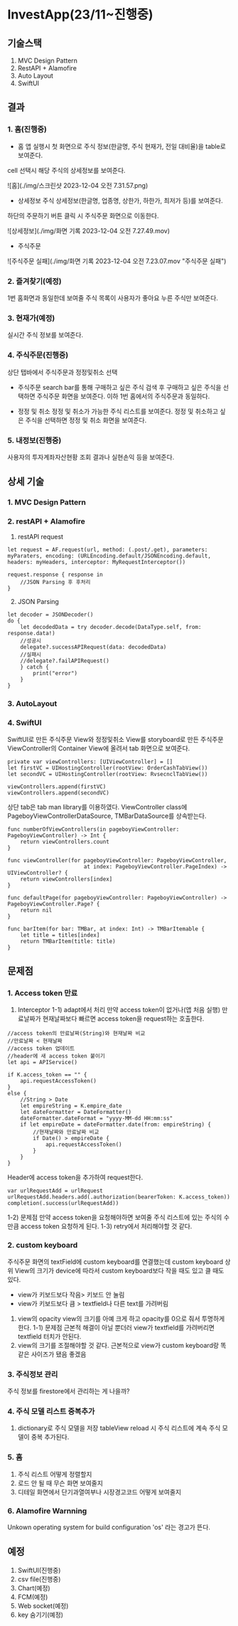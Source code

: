 # InvestApp(23/11~진행중)
## 기술스택
1. MVC Design Pattern
1. RestAPI + Alamofire
1. Auto Layout
1. SwiftUI


## 결과
### 1. 홈(진행중)
- 홈
앱 실행시 첫 화면으로 주식 정보(한글명, 주식 현재가, 전일 대비율)을 table로 보여준다.

cell 선택시 해당 주식의 상세정보를 보여준다.

![홈](./img/스크린샷 2023-12-04 오전 7.31.57.png)
- 상세정보
주식 상세정보(한글명, 업종명, 상한가, 하한가, 최저가 등)를 보여준다.

하단의 주문하기 버튼 클릭 시 주식주문 화면으로 이동한다.

![상세정보](./img/화면 기록 2023-12-04 오전 7.27.49.mov)
- 주식주문

![주식주문 실패](./img/화면 기록 2023-12-04 오전 7.23.07.mov "주식주문 실패")


### 2. 즐겨찾기(예정)
1번 홈화면과 동일한데 보여줄 주식 목록이 사용자가 좋아요 누른 주식만 보여준다.


### 3. 현재가(예정)
실시간 주식 정보를 보여준다.


### 4. 주식주문(진행중)
상단 탭바에서 주식주문과 정정및취소 선택
- 주식주문
search bar를 통해 구매하고 싶은 주식 검색 후 구매하고 싶은 주식을 선택하면 주식주문 화면을 보여준다.
이하 1번 홈에서의 주식주문과 동일하다.

- 정정 및 취소
정정 및 취소가 가능한 주식 리스트를 보여준다. 정정 및 취소하고 싶은 주식을 선택하면 정정 및 취소 화면을 보여준다.


### 5. 내정보(진행중)
사용자의 투자계좌자산현황 조회 결과나 실현손익 등을 보여준다.


## 상세 기술
### 1. MVC Design Pattern


### 2. restAPI + Alamofire
1) restAPI request
```
let request = AF.request(url, method: (.post/.get), parameters: myParaters, encoding: (URLEncoding.default/JSONEncoding.default, headers: myHeaders, interceptor: MyRequestInterceptor())

request.response { response in
    //JSON Parsing 후 후처리
}
```
2) JSON Parsing
```
let decoder = JSONDecoder()
do {
    let decodedData = try decoder.decode(DataType.self, from: response.data!)
    //성공시
    delegate?.successAPIRequest(data: decodedData)
    //실패시
    //delegate?.failAPIRequest()
    } catch {
        print("error")
    }
}
```


### 3. AutoLayout


### 4. SwiftUI
SwiftUI로 만든 주식주문 View와 정정및취소 View를 storyboard로 만든 주식주문 ViewController의 Container View에 올려서 tab 화면으로 보여준다.
```
private var viewControllers: [UIViewController] = []
let firstVC = UIHostingController(rootView: OrderCashTabView())
let secondVC = UIHostingController(rootView: RvsecnclTabView())

viewControllers.append(firstVC)
viewControllers.append(secondVC)
```
상단 tab은 tab man library를 이용하였다. ViewController class에 PageboyViewControllerDataSource, TMBarDataSource를 상속받는다.
```
func numberOfViewControllers(in pageboyViewController: PageboyViewController) -> Int {
    return viewControllers.count
}

func viewController(for pageboyViewController: PageboyViewController,
                        at index: PageboyViewController.PageIndex) -> UIViewController? {
    return viewControllers[index]
}

func defaultPage(for pageboyViewController: PageboyViewController) -> PageboyViewController.Page? {
    return nil
}

func barItem(for bar: TMBar, at index: Int) -> TMBarItemable {
    let title = titles[index]
    return TMBarItem(title: title)
}
```


## 문제점
### 1. Access token 만료
1) Interceptor
1-1) adapt에서 처리
만약 access token이 없거나(앱 처음 실행) 만료날짜가 현재날짜보다 빠르면 access token을 request하는 호출한다.
```
//access token의 만료날짜(String)와 현재날짜 비교
//만료날짜 < 현재날짜
//access token 업데이트
//header에 새 access token 붙이기
let api = APIService()
    
if K.access_token == "" {
    api.requestAccessToken()
}
else {
    //String > Date
    let empireString = K.empire_date
    let dateFormatter = DateFormatter()
    dateFormatter.dateFormat = "yyyy-MM-dd HH:mm:ss"
    if let empireDate = dateFormatter.date(from: empireString) {
        //현재날짜와 만료날짜 비교
        if Date() > empireDate {
            api.requestAccessToken()
        }
    }
}
```
Header에 access token을 추가하여 request한다.
```
var urlRequestAdd = urlRequest
urlRequestAdd.headers.add(.authorization(bearerToken: K.access_token))
completion(.success(urlRequestAdd))
```
1-2) 문제점
만약 access token을 요청해야하면 보여줄 주식 리스트에 있는 주식의 수 만큼 access token 요청하게 된다.
1-3) retry에서 처리해야할 것 같다.


### 2. custom keyboard
주식주문 화면의 textField에 custom keyboard를 연결했는데 custom keyboard 상위 View의 크기가 device에 따라서 custom keyboard보다 작을 때도 있고 클 때도 있다.
- view가 키보드보다 작음> 키보드 안 눌림
- view가 키보드보다 큼 > textfield나 다른 text를 가려버림
1) view의 opacity
view의 크기를 아예 크게 하고 opacity를 0으로 줘서 투명하게 한다.
1-1) 문제점
근본적 해결이 아닐 뿐더러 view가 textfield를 가려버리면 textfield 터치가 안된다.
2) view의 크기를 조절해야할 것 같다.
근본적으로 view가 custom keyboard랑 똑같은 사이즈가 됐음 좋겠음


### 3. 주식정보 관리
주식 정보를 firestore에서 관리하는 게 나을까?


### 4. 주식 모델 리스트 중복추가
1) dictionary로 주식 모델을 저장
tableView reload 시 주식 리스트에 계속 주식 모델이 중복 추가된다.


### 5. 홈
1) 주식 리스트 어떻게 정렬할지
1) 로드 안 될 때 무슨 화면 보여줄지
1) 디테일 화면에서 단기과열여부나 시장경고코드 어떻게 보여줄지


### 6. Alamofire Warnning
Unkown operating system for build configuration 'os' 라는 경고가 뜬다.


## 예정
1. SwiftUI(진행중)
1. csv file(진행중)
1. Chart(예정)
1. FCM(예정)
1. Web socket(예정)
1. key 숨기기(예정)

